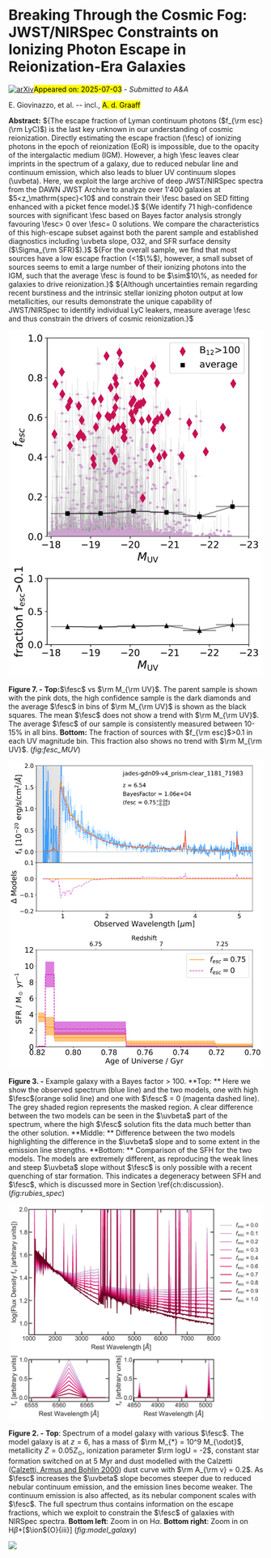<div class="macros" style="visibility:hidden;">
$\newcommand{\ensuremath}{}$
$\newcommand{\xspace}{}$
$\newcommand{\object}[1]{\texttt{#1}}$
$\newcommand{\farcs}{{.}''}$
$\newcommand{\farcm}{{.}'}$
$\newcommand{\arcsec}{''}$
$\newcommand{\arcmin}{'}$
$\newcommand{\ion}[2]{#1#2}$
$\newcommand{\textsc}[1]{\textrm{#1}}$
$\newcommand{\hl}[1]{\textrm{#1}}$
$\newcommand{\footnote}[1]{}$
$\newcommand{\EG}[1]{\textcolor{Purple}{#1}}$
$\newcommand{\fesc}{f_{\rm{esc}}\xspace}$
$\newcommand{\uvbeta}{\beta_{\rm UV}\xspace}$
$\newcommand{\arraystretch}{1.2}$
$\newcommand{\arraystretch}{1.5}$
$\newcommand{\arraystretch}{1.5}$</div>



<div id="title">

# Breaking Through the Cosmic Fog: JWST/NIRSpec Constraints on Ionizing Photon Escape in Reionization-Era Galaxies

</div>
<div id="comments">

[![arXiv](https://img.shields.io/badge/arXiv-2507.01096-b31b1b.svg)](https://arxiv.org/abs/2507.01096)<mark>Appeared on: 2025-07-03</mark> -  _Submitted to A&A_

</div>
<div id="authors">

E. Giovinazzo, et al. -- incl., <mark>A. d. Graaff</mark>

</div>
<div id="abstract">

**Abstract:** ${The escape fraction of Lyman continuum photons ($f_{\rm esc}(\rm LyC)$) is the last key unknown in our understanding of cosmic reionization. Directly estimating the escape fraction (\fesc) of ionizing photons in the epoch of reionization (EoR) is impossible, due to the opacity of the intergalactic medium (IGM). However, a high \fesc leaves clear imprints in the spectrum of a galaxy, due to reduced nebular line and continuum emission, which also leads to bluer UV continuum slopes (\uvbeta). Here, we exploit the large archive of deep JWST/NIRSpec spectra from the DAWN JWST Archive to analyze over 1'400 galaxies at $5<z_\mathrm{spec}<10$ and constrain their \fesc based on SED fitting enhanced with a picket fence model.}$ ${We identify 71 high-confidence sources with significant \fesc based on Bayes factor analysis strongly favouring \fesc> 0 over \fesc= 0 solutions. We compare the characteristics of this high-escape subset against both the parent sample and established diagnostics including \uvbeta slope, O32, and SFR surface density ($\Sigma_{\rm SFR}$).}$ ${For the overall sample, we find that most sources have a low escape fraction (<1$\%$), however, a small subset of sources seems to emit a large number of their ionizing photons into the IGM, such that the average \fesc is found to be $\sim$10\%, as needed for galaxies to drive reionization.}$ ${Although uncertainties remain regarding recent burstiness and the intrinsic stellar ionizing photon output at low metallicities, our results demonstrate the unique capability of JWST/NIRSpec to identify individual LyC leakers, measure average \fesc and thus constrain the drivers of cosmic reionization.}$

</div>

<div id="div_fig1">

<img src="tmp_2507.01096/./Figures/fesc_MUV_scaled_wErr.png" alt="Fig7" width="100%"/>

**Figure 7. -** **Top:**$\fesc$ vs $\rm M_{\rm UV}$. The parent sample is shown with the pink dots, the high confidence sample is the dark diamonds and the average $\fesc$ in bins of $\rm M_{\rm UV}$ is shown as the black squares. The mean $\fesc$ does not show a trend with $\rm M_{\rm UV}$. The average $\fesc$ of our sample is consistently measured between 10-15\% in all bins.
    **Bottom:** The fraction of sources with $f_{\rm esc}$>0.1 in each UV magnitude bin. This fraction also shows no trend with $\rm M_{\rm UV}$. (*fig:fesc_MUV*)

</div>
<div id="div_fig2">

<img src="tmp_2507.01096/./Figures/jades-gdn09-v4_prism-clear_1181_71983_sfh.png" alt="Fig3" width="100%"/>

**Figure 3. -** Example galaxy with a Bayes factor $>$ 100. **Top: ** Here we show the observed spectrum (blue line) and the two models, one with high $\fesc$(orange solid line) and one with $\fesc$ = 0 (magenta dashed line). The grey shaded region represents the masked region. A clear difference between the two models can be seen in the $\uvbeta$ part of the spectrum, where the high $\fesc$ solution fits the data much better than the other solution.
    **Middle: ** Difference between the two models highlighting the difference in the $\uvbeta$ slope and to some extent in the emission line strengths.
    **Bottom: ** Comparison of the SFH for the two models. The models are extremely different, as reproducing the weak lines and steep $\uvbeta$ slope without $\fesc$ is only possible with a recent quenching of star formation. This indicates a degeneracy between SFH and $\fesc$, which is discussed more in Section \ref{ch:discussion}.  (*fig:rubies_spec*)

</div>
<div id="div_fig3">

<img src="tmp_2507.01096/./Figures/Model_galaxy.png" alt="Fig2" width="100%"/>

**Figure 2. -** **Top**: Spectrum of a model galaxy with various $\fesc$. The model galaxy is at  $z=6$, has a mass of $\rm M_{*} = 10^9 M_{\odot}$, metallicity $Z= 0.05 Z_{\odot}$, ionization parameter $\rm logU = -2$, constant star formation  switched on at 5 Myr and dust modelled with the Calzetti  ([Calzetti, Armus and Bohlin 2000]())  dust curve with $\rm A_{\rm v} = 0.2$.
    As $\fesc$ increases the $\uvbeta$ slope becomes steeper due to reduced nebular continuum emission, and the emission lines become weaker. The continuum emission is also affected, as its nebular component scales with $\fesc$. The full spectrum thus contains information on the escape fractions, which we exploit to constrain the $\fesc$ of galaxies with NIRSpec spectra.
    **Bottom left**: Zoom in on H$\alpha$. **Bottom right**: Zoom in on H$\beta$+[$\ion${O}{iii}] (*fig:model_galaxy*)

</div><div id="qrcode"><img src=https://api.qrserver.com/v1/create-qr-code/?size=100x100&data="https://arxiv.org/abs/2507.01096"></div>